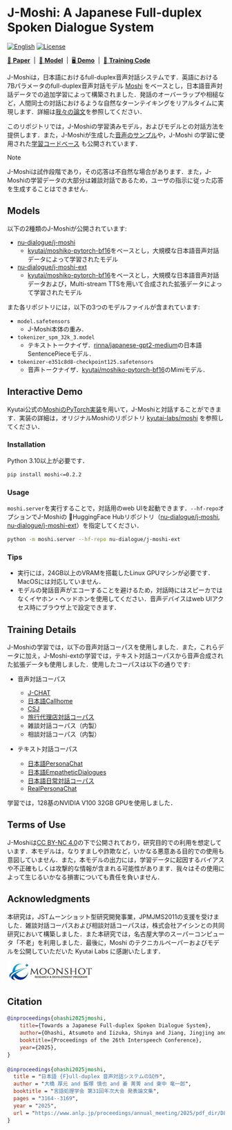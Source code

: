 # J-Moshi: A Japanese Full-duplex Spoken Dialogue System

 [![English](https://img.shields.io/badge/README-English-red.svg)](README-en.md) [![License](https://img.shields.io/badge/License-CC_BY--NC_4.0-blue.svg)](LICENSE)

[📑 **Paper**](http://arxiv.org/abs/2506.02979)
&nbsp;|&nbsp;
[🤗 **Model**](https://huggingface.co/nu-dialogue/j-moshi-ext)
&nbsp;|&nbsp;
[🖥️ **Demo**](https://nu-dialogue.github.io/j-moshi)
&nbsp;|&nbsp;
[🔧 **Training Code**](https://github.com/nu-dialogue/moshi-finetune)

J-Moshiは，日本語におけるfull-duplex音声対話システムです．英語における7Bパラメータのfull-duplex音声対話モデル [Moshi](https://arxiv.org/abs/2410.00037) をベースとし，日本語音声対話データでの追加学習によって構築されました．発話のオーバーラップや相槌など，人間同士の対話におけるような自然なターンテイキングをリアルタイムに実現します．詳細は[我々の論文](http://arxiv.org/abs/2506.02979)を参照してください．

このリポジトリでは，J-Moshiの学習済みモデル，およびモデルとの対話方法を提供します．また，J-Moshiが生成した[音声のサンプル](https://nu-dialogue.github.io/j-moshi)や，J-Moshi の学習に使用された[学習コードベース](https://github.com/nu-dialogue/moshi-finetune) も公開されています．

> [!NOTE]
> J-Moshiは試作段階であり，その応答は不自然な場合があります．また，J-Moshiの学習データの大部分は雑談対話であるため，ユーザの指示に従った応答を生成することはできません．


## Models
以下の2種類のJ-Moshiが公開されています:
- [nu-dialogue/j-moshi](https://huggingface.co/nu-dialogue/j-moshi)
    - [kyutai/moshiko-pytorch-bf16](https://huggingface.co/kyutai/moshiko-pytorch-bf16)をベースとし，大規模な日本語音声対話データによって学習されたモデル
- [nu-dialogue/j-moshi-ext](https://huggingface.co/nu-dialogue/j-moshi-ext)
    - [kyutai/moshiko-pytorch-bf16](https://huggingface.co/kyutai/moshiko-pytorch-bf16)をベースとし，大規模な日本語音声対話データおよび，Multi-stream TTSを用いて合成された拡張データによって学習されたモデル

また各リポジトリには，以下の3つのモデルファイルが含まれています:
- `model.safetensors`
    - J-Moshi本体の重み．
- `tokenizer_spm_32k_3.model`
    - テキストトークナイザ．[rinna/japanese-gpt2-medium](https://huggingface.co/rinna/japanese-gpt2-medium)の日本語SentencePieceモデル．
- `tokenizer-e351c8d8-checkpoint125.safetensors`
    - 音声トークナイザ．[kyutai/moshiko-pytorch-bf16](https://huggingface.co/kyutai/moshiko-pytorch-bf16)のMimiモデル．


## Interactive Demo
Kyutai公式の[MoshiのPyTorch実装](https://github.com/kyutai-labs/moshi/tree/main/moshi)を用いて，J-Moshiと対話することができます．実装の詳細は，オリジナルMoshiのリポジトリ [kyutai-labs/moshi](https://github.com/kyutai-labs/moshi) を参照してください．

### Installation
Python 3.10以上が必要です．

```bash
pip install moshi<=0.2.2
```

### Usage
`moshi.server`を実行することで，対話用のweb UIを起動できます．`--hf-repo`オプションでJ-Moshiの 🤗HuggingFace Hubリポジトリ（[nu-dialogue/j-moshi](https://huggingface.co/nu-dialogue/j-moshi), [nu-dialogue/j-moshi-ext](https://huggingface.co/nu-dialogue/j-moshi-ext)）を指定してください．

```bash
python -m moshi.server --hf-repo nu-dialogue/j-moshi-ext
```

### Tips
- 実行には，24GB以上のVRAMを搭載したLinux GPUマシンが必要です．MacOSには対応していません．
- モデルの発話音声がエコーすることを避けるため，対話時にはスピーカではなくイヤホン・ヘッドホンを使用してください．音声デバイスはweb UIアクセス時にブラウザ上で設定できます．

## Training Details
J-Moshiの学習では，以下の音声対話コーパスを使用しました．また，これらデータに加え，J-Moshi-extの学習では，テキスト対話コーパスから音声合成された拡張データも使用しました．使用したコーパスは以下の通りです:

- 音声対話コーパス
    - [J-CHAT](https://arxiv.org/abs/2407.15828)
    - [日本語Callhome](https://catalog.ldc.upenn.edu/LDC96S37)
    - [CSJ](https://www.isca-archive.org/sspr_2003/maekawa03_sspr.html#)
    - [旅行代理店対話コーパス](https://dl.acm.org/doi/10.1145/3675166)
    - 雑談対話コーパス（内製）
    - 相談対話コーパス（内製）

- テキスト対話コーパス
    - [日本語PersonaChat](https://arxiv.org/abs/2109.05217)
    - [日本語EmpatheticDialogues](https://arxiv.org/abs/2109.05217)
    - [日本語日常対話コーパス](https://github.com/jqk09a/japanese-daily-dialogue)
    - [RealPersonaChat](https://aclanthology.org/2023.paclic-1.85/)

学習では，128基のNVIDIA V100 32GB GPUを使用しました．


## Terms of Use
J-Moshiは[CC BY-NC 4.0](LICENSE)の下で公開されており，研究目的での利用を想定しています．本モデルは，なりすましや詐欺など，いかなる悪意ある目的での使用も意図していません．また，本モデルの出力には，学習データに起因するバイアスや不正確もしくは攻撃的な情報が含まれる可能性があります．我々はその使用によって生じるいかなる損害についても責任を負いません．


## Acknowledgments
本研究は，JSTムーンショット型研究開発事業，JPMJMS2011の支援を受けました．雑談対話コーパスおよび相談対話コーパスは，株式会社アイシンとの共同研究において構築しました．また本研究では，名古屋大学のスーパーコンピュータ「不老」を利用しました．最後に，Moshi のテクニカルペーパーおよびモデルを公開していただいた Kyutai Labs に感謝いたします．

<a href="https://avatar-ss.org"><img src="static/image/moonshot_logo.svg" width="200"></a>

## Citation
```bibtex
@inproceedings{ohashi2025jmoshi,
    title={Towards a Japanese Full-duplex Spoken Dialogue System},
    author={Ohashi, Atsumoto and Iizuka, Shinya and Jiang, Jingjing and Higashinaka, Ryuichiro},
    booktitle={Proceedings of the 26th Interspeech Conference},
    year={2025},
}

@inproceedings{ohashi2025jmoshi,
  title = "日本語 {F}ull-duplex 音声対話システムの試作",
  author = "大橋 厚元 and 飯塚 慎也 and 姜 菁菁 and 東中 竜一郎",
  booktitle = "言語処理学会 第31回年次大会 発表論文集",
  pages = "3164--3169",
  year = "2025",
  url = "https://www.anlp.jp/proceedings/annual_meeting/2025/pdf_dir/D8-6.pdf"
}
```
